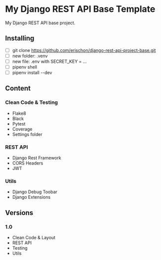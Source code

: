 # My Django REST API Base Template

My Django REST API base project.

## Installing
- [ ] git clone https://github.com/erischon/django-rest-api-project-base.git
- [ ] new folder: .venv
- [ ] new file: .env with SECRET_KEY = ...
- [ ] pipenv shell
- [ ] pipenv install --dev

## Content
### Clean Code & Testing
- Flake8
- Black
- Pytest
- Coverage
- Settings folder
### REST API
- Django Rest Framework
- CORS Headers
- JWT
### Utils
- Django Debug Toobar
- Django Extensions

## Versions
### 1.0
- Clean Code & Layout
- REST API
- Testing
- Utils